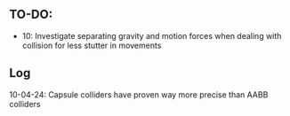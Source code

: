 ## TO-DO:
* 10: Investigate separating gravity and motion forces when dealing with collision for less stutter in movements

## Log
10-04-24: Capsule colliders have proven way more precise than AABB colliders